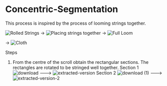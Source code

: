 # Concentric-Segmentation

This process is inspired by the process of looming strings together. 

![Rolled Strings](https://encrypted-tbn0.gstatic.com/images?q=tbn:ANd9GcQL6K6YyQikKAqKy78EH_P0nEG39q-BcxiclA&usqp=CAU)
->
![Placing strings together](https://encrypted-tbn0.gstatic.com/images?q=tbn:ANd9GcSQwvVhuWPCh1Yre3EdhLpk_LMP0sfTpLk-yw&usqp=CAU)
->
![Full Loom](https://www.afieldguidetoneedlework.com/uploads/2/8/1/7/28173247/img-8480_orig.jpg)

->
![Cloth](https://img.freepik.com/premium-vector/wide-blank-old-scroll-blueprint-roll-template-white_88653-958.jpg?w=2000)


Steps

1. From the centre of the scroll obtain the rectangular sections. The rectangles are rotated to be stringed well together.
   Section 1
   ![download](https://github.com/Yuri-Njathi/Concentric-Segmentation/assets/54037190/f6db1faf-7757-4217-b30f-48168750ecdf) --->
   ![extracted-version](https://github.com/Yuri-Njathi/Concentric-Segmentation/assets/54037190/bb8ce18f-4a13-4ecc-9088-0703fa8ff98e)
   Section 2
   ![download (1)](https://github.com/Yuri-Njathi/Concentric-Segmentation/assets/54037190/16f7ab2d-3e1a-4b0e-99e7-f85e9fc67875) --->
   ![extracted-version-2](https://github.com/Yuri-Njathi/Concentric-Segmentation/assets/54037190/b0b0db01-c1c9-497d-a3e4-a476e30bf0fb)

